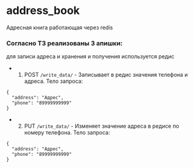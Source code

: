 # address_book
Адресная книга работающая через redis

### Согласно ТЗ реализованы 3 апишки:
для записи адреса и хранения и получения используется редис

- 1. POST `/write_data/` - Записывает в редис значения телефона и адреса. Тело запроса:
```
{
  "address": "Адрес",
  "phone": "89999999999"
}
```
- 2. PUT `/write_data/` - Изменяет значение адреса в редисе по номеру телефона. Тело запроса:
```
{
  "address": "Адрес",
  "phone": "89999999999"
}

